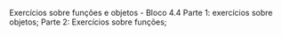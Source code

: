 Exercícios sobre funções e objetos - Bloco 4.4
Parte 1: exercícios sobre objetos;
Parte 2: Exercícios sobre funções;